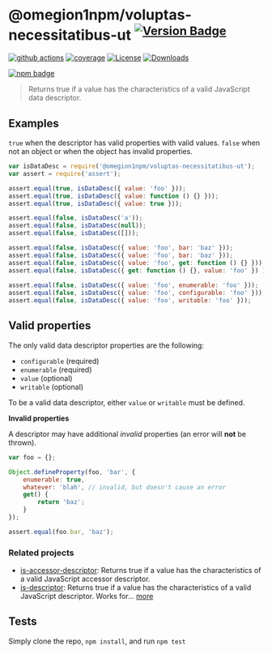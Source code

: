 # @omegion1npm/voluptas-necessitatibus-ut <sup>[![Version Badge][npm-version-svg]][package-url]</sup>

[![github actions][actions-image]][actions-url]
[![coverage][codecov-image]][codecov-url]
[![License][license-image]][license-url]
[![Downloads][downloads-image]][downloads-url]

[![npm badge][npm-badge-png]][package-url]

> Returns true if a value has the characteristics of a valid JavaScript data descriptor.

## Examples

`true` when the descriptor has valid properties with valid values.
`false` when not an object or when the object has invalid properties.

```js
var isDataDesc = require('@omegion1npm/voluptas-necessitatibus-ut');
var assert = require('assert');

assert.equal(true, isDataDesc({ value: 'foo' }));
assert.equal(true, isDataDesc({ value: function () {} }));
assert.equal(true, isDataDesc({ value: true }));

assert.equal(false, isDataDesc('a'));
assert.equal(false, isDataDesc(null));
assert.equal(false, isDataDesc([]));

assert.equal(false, isDataDesc({ value: 'foo', bar: 'baz' }));
assert.equal(false, isDataDesc({ value: 'foo', bar: 'baz' }));
assert.equal(false, isDataDesc({ value: 'foo', get: function () {} }));
assert.equal(false, isDataDesc({ get: function () {}, value: 'foo' }) );
 
assert.equal(false, isDataDesc({ value: 'foo', enumerable: 'foo' }));
assert.equal(false, isDataDesc({ value: 'foo', configurable: 'foo' }));
assert.equal(false, isDataDesc({ value: 'foo', writable: 'foo' }));
```

## Valid properties

The only valid data descriptor properties are the following:

* `configurable` (required)
* `enumerable` (required)
* `value` (optional)
* `writable` (optional)

To be a valid data descriptor, either `value` or `writable` must be defined.

**Invalid properties**

A descriptor may have additional _invalid_ properties (an error will **not** be thrown).

```js
var foo = {};

Object.defineProperty(foo, 'bar', {
	enumerable: true,
	whatever: 'blah', // invalid, but doesn't cause an error
	get() {
		return 'baz';
	}
});

assert.equal(foo.bar, 'baz');
```

### Related projects

* [is-accessor-descriptor](https://npmjs.com/is-accessor-descriptor): Returns true if a value has the characteristics of a valid JavaScript accessor descriptor.
* [is-descriptor](https://npmjs.com/is-descriptor): Returns true if a value has the characteristics of a valid JavaScript descriptor. Works for… [more](https://npmjs.com/is-descriptor)

## Tests

Simply clone the repo, `npm install`, and run `npm test`

[package-url]: https://npmjs.org/package/@omegion1npm/voluptas-necessitatibus-ut
[npm-version-svg]: https://versionbadg.es/inspect-js/@omegion1npm/voluptas-necessitatibus-ut.svg
[deps-svg]: https://david-dm.org/inspect-js/@omegion1npm/voluptas-necessitatibus-ut.svg
[deps-url]: https://david-dm.org/inspect-js/@omegion1npm/voluptas-necessitatibus-ut
[dev-deps-svg]: https://david-dm.org/inspect-js/@omegion1npm/voluptas-necessitatibus-ut/dev-status.svg
[dev-deps-url]: https://david-dm.org/inspect-js/@omegion1npm/voluptas-necessitatibus-ut#info=devDependencies
[npm-badge-png]: https://nodei.co/npm/@omegion1npm/voluptas-necessitatibus-ut.png?downloads=true&stars=true
[license-image]: https://img.shields.io/npm/l/@omegion1npm/voluptas-necessitatibus-ut.svg
[license-url]: LICENSE
[downloads-image]: https://img.shields.io/npm/dm/@omegion1npm/voluptas-necessitatibus-ut.svg
[downloads-url]: https://npm-stat.com/charts.html?package=@omegion1npm/voluptas-necessitatibus-ut
[codecov-image]: https://codecov.io/gh/inspect-js/@omegion1npm/voluptas-necessitatibus-ut/branch/main/graphs/badge.svg
[codecov-url]: https://app.codecov.io/gh/inspect-js/@omegion1npm/voluptas-necessitatibus-ut/
[actions-image]: https://img.shields.io/endpoint?url=https://github-actions-badge-u3jn4tfpocch.runkit.sh/inspect-js/@omegion1npm/voluptas-necessitatibus-ut
[actions-url]: https://github.com/omegion1npm/voluptas-necessitatibus-ut/actions
